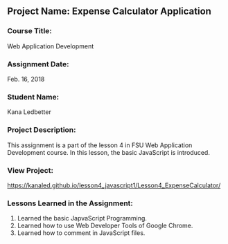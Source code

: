 ## Project Name:  Expense Calculator Application

### Course Title:
Web Application Development

### Assignment Date:  
Feb. 16, 2018

### Student Name:  
Kana Ledbetter

### Project Description:
This assignment is a part of the lesson 4 in FSU Web Application Development course. In this lesson, the basic JavaScript is introduced. 

### View Project:
https://kanaled.github.io/lesson4_javascript1/Lesson4_ExpenseCalculator/

### Lessons Learned in the Assignment:
1. Learned the basic JapvaScript Programming.
2. Learned how to use Web Developer Tools of Google Chrome.
3. Learned how to comment in JavaScript files.



